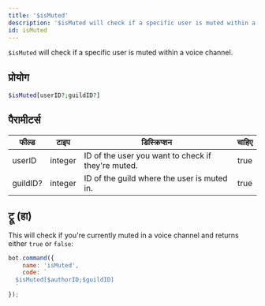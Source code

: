 ```yaml
---
title: '$isMuted'
description: '$isMuted will check if a specific user is muted within a voice channel.'
id: isMuted
---
```


`$isMuted` will check if a specific user is muted within a voice channel.

## प्रोयोग

```php
$isMuted[userID?;guildID?]
```

## पैरामीटर्स

| फील्ड    | टाइप    | डिस्क्रिप्शन                                       | चाहिए |
| -------- | ------- | -------------------------------------------------- |:-----:|
| userID   | integer | ID of the user you want to check if they're muted. | true  |
| guildID? | integer | ID of the guild where the user is muted in.        | true  |

## ट्रू (हा)

This will check if you're currently muted in a voice channel and returns either `true` or `false`:

```javascript
bot.command({
    name: 'isMuted',
    code: `
  $isMuted[$authorID;$guildID]
  `
});
```
